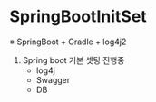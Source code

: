 # SpringBootInitSet

※ SpringBoot + Gradle + log4j2
1. Spring boot 기본 셋팅 진행중
   - log4j 
   - Swagger
   - DB
   
